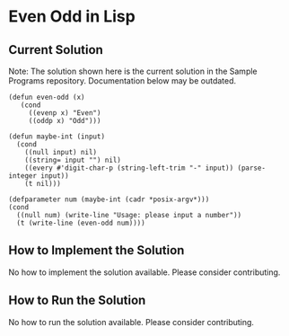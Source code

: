 # Even Odd in Lisp

## Current Solution

Note: The solution shown here is the current solution in the Sample Programs repository. Documentation below may be outdated.

```Lisp
(defun even-odd (x)
   (cond
     ((evenp x) "Even")
     ((oddp x) "Odd")))

(defun maybe-int (input)
  (cond
    ((null input) nil)
    ((string= input "") nil)
    ((every #'digit-char-p (string-left-trim "-" input)) (parse-integer input))
    (t nil)))

(defparameter num (maybe-int (cadr *posix-argv*)))
(cond
  ((null num) (write-line "Usage: please input a number"))
  (t (write-line (even-odd num))))

```

## How to Implement the Solution

No how to implement the solution available. Please consider contributing.

## How to Run the Solution

No how to run the solution available. Please consider contributing.